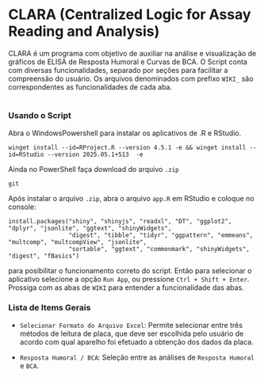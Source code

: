 # CLARA (Centralized Logic for Assay Reading and Analysis)
CLARA é um programa com objetivo de auxiliar na análise e visualização de gráficos de ELISA de Resposta Humoral e Curvas de BCA. O Script conta com diversas funcionalidades, separado por seções para facilitar a compreensão do usuário. Os arquivos denominados com prefixo `WIKI_` são correspondentes as funcionalidades de cada aba.
#
### Usando o Script

Abra o WindowsPowershell para instalar os aplicativos de .R e RStudio.
```
winget install --id=RProject.R --version 4.5.1 -e && winget install --id=RStudio --version 2025.05.1+513  -e
```

Ainda no PowerShell faça download do arquivo `.zip`
```
git 
```

Após instalar o arquivo `.zip`, abra o arquivo `app.R` em RStudio e coloque no console:
```
install.packages("shiny", "shinyjs", "readxl", "DT", "ggplot2", "dplyr", "jsonlite", "ggtext", "shinyWidgets",
                 "digest", "tibble", "tidyr", "ggpattern", "emmeans", "multcomp", "multcompView", "jsonlite",
                 "sortable", "ggtext", "commonmark", "shinyWidgets", "digest", "fBasics") 
```
para posibilitar o funcionamento correto do script. Então para selecionar o aplicativo selecione a opção `Run App`, ou pressione `Ctrl + Shift + Enter`. Prossiga com as abas de `WIKI` para entender a funcionalidade das abas.
### Lista de Items Gerais

- `Selecionar Formato do Arquivo Excel`: Permite selecionar entre três métodos de leitura de placa, que deve ser escolhida pelo usuário de acordo com qual aparelho foi efetuado a obtenção dos dados da placa.

- `Resposta Humoral / BCA`: Seleção entre as análises de `Resposta Humoral` e `BCA`.
